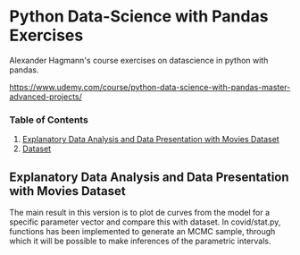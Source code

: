
# Python Data-Science with Pandas Exercises

Alexander Hagmann's course exercises on datascience in python with pandas.

https://www.udemy.com/course/python-data-science-with-pandas-master-advanced-projects/


### Table of Contents
1. [Explanatory Data Analysis and Data Presentation with Movies Dataset](#1-explanatory-data-analysis-and-data-presentation-with-movies-dataset)
2. [Dataset](#2-dataset)

## Explanatory Data Analysis and Data Presentation with Movies Dataset

The main result in this version is to plot de curves from the model for a specific parameter vector and compare this with dataset. In covid/stat.py, functions has been implemented to generate an MCMC sample, through which it will be possible to make inferences of the parametric intervals.
